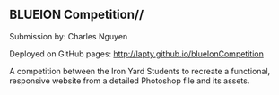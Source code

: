 ## BLUEION Competition//

Submission by: Charles Nguyen

Deployed on GitHub pages: http://lapty.github.io/blueIonCompetition



A competition between the Iron Yard Students to recreate a functional, responsive website from a detailed Photoshop file and its assets.
